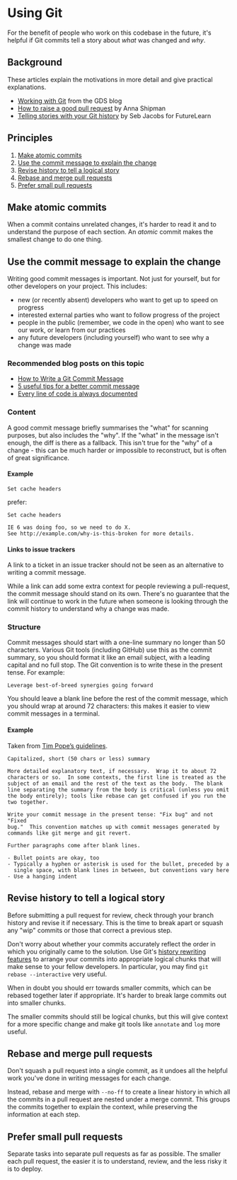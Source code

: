 # Using Git

For the benefit of people who work on this codebase in the future, it's
helpful if Git commits tell a story about _what_ was changed and _why_.

## Background

These articles explain the motivations in more detail and give practical
explanations.

- [Working with Git](https://gds-way.digital.cabinet-office.gov.uk/standards/source-code/working-with-git.html)
  from the GDS blog
- [How to raise a good pull request](https://www.annashipman.co.uk/jfdi/good-pull-requests.html#make-the-pull-request-tell-a-story)
  by Anna Shipman
- [Telling stories with your Git history](https://www.futurelearn.com/info/blog/telling-stories-with-your-git-history)
  by Seb Jacobs for FutureLearn

## Principles

1.  [Make atomic commits](#make-atomic-commits)
2.  [Use the commit message to explain the change](#use-the-commit-message-to-explain-the-change)
3.  [Revise history to tell a logical story](#revise-history-to-tell-a-logical-story)
4.  [Rebase and merge pull requests](#rebase-and-merge-pull-requests)
5.  [Prefer small pull requests](#prefer-small-pull-requests)

## Make atomic commits

When a commit contains unrelated changes, it's harder to read it and to
understand the purpose of each section. An _atomic_
commit makes the smallest change to do one thing.

## Use the commit message to explain the change

Writing good commit messages is important. Not just for yourself, but for other
developers on your project. This includes:

* new (or recently absent) developers who want to get up to speed on progress
* interested external parties who want to follow progress of the project
* people in the public (remember, we code in the open) who want to see our work,
  or learn from our practices
* any future developers (including yourself) who want to see why a change was
  made

### Recommended blog posts on this topic

* [How to Write a Git Commit Message](https://chris.beams.io/posts/git-commit/)
* [5 useful tips for a better commit message](http://robots.thoughtbot.com/5-useful-tips-for-a-better-commit-message)
* [Every line of code is always documented](http://mislav.uniqpath.com/2014/02/hidden-documentation/)

### Content

A good commit message briefly summarises the "what" for scanning purposes, but
also includes the "why". If the "what" in the message isn't enough, the diff is
there as a fallback. This isn't true for the "why" of a change - this can be
much harder or impossible to reconstruct, but is often of great significance.

#### Example

```
Set cache headers
```

prefer:

```
Set cache headers

IE 6 was doing foo, so we need to do X.
See http://example.com/why-is-this-broken for more details.
```

#### Links to issue trackers

A link to a ticket in an issue tracker should not be seen as an alternative to
writing a commit message.

While a link can add some extra context for people reviewing a pull-request,
the commit message should stand on its own.  There's no guarantee that the link
will continue to work in the future when someone is looking through the commit
history to understand why a change was made.

### Structure

Commit messages should start with a one-line summary no longer than 50
characters. Various Git tools (including GitHub) use this as the commit
summary, so you should format it like an email subject, with a leading capital
and no full stop. The Git convention is to write these in the present tense.
For example:

```
Leverage best-of-breed synergies going forward
```

You should leave a blank line before the rest of the commit message, which you
should wrap at around 72 characters: this makes it easier to view commit
messages in a terminal.

#### Example

Taken from [Tim Pope’s guidelines](http://tbaggery.com/2008/04/19/a-note-about-git-commit-messages.html).

```
Capitalized, short (50 chars or less) summary

More detailed explanatory text, if necessary.  Wrap it to about 72
characters or so.  In some contexts, the first line is treated as the
subject of an email and the rest of the text as the body.  The blank
line separating the summary from the body is critical (unless you omit
the body entirely); tools like rebase can get confused if you run the
two together.

Write your commit message in the present tense: "Fix bug" and not "Fixed
bug."  This convention matches up with commit messages generated by
commands like git merge and git revert.

Further paragraphs come after blank lines.

- Bullet points are okay, too
- Typically a hyphen or asterisk is used for the bullet, preceded by a
  single space, with blank lines in between, but conventions vary here
- Use a hanging indent
```

## Revise history to tell a logical story

Before submitting a pull request for review, check through your branch
history and revise it if necessary. This is the time to break apart
or squash any "wip" commits or those that correct a previous step.

Don't worry about whether your commits accurately reflect the order in which
you originally came to the solution. Use Git's [history rewriting
features](http://git-scm.com/book/en/Git-Tools-Rewriting-History) to arrange
your commits into appropriate logical chunks that will make sense to your
fellow developers. In particular, you may find `git rebase --interactive` very
useful.

When in doubt you should err towards smaller commits, which can be rebased
together later if appropriate. It's harder to break large commits out into
smaller chunks.

The smaller commits should still be logical chunks, but this will give context
for a more specific change and make git tools like `annotate` and `log` more
useful.

## Rebase and merge pull requests

Don't squash a pull request into a single commit, as it undoes all the helpful
work you've done in writing messages for each change.

Instead, rebase and merge with `--no-ff` to create a linear history in which
all the commits in a pull request are nested under a merge commit.
This groups the commits together to explain the context, while preserving the
information at each step.

## Prefer small pull requests

Separate tasks into separate pull requests as far as possible.
The smaller each pull request, the easier it is to understand, review, and
the less risky it is to deploy.
